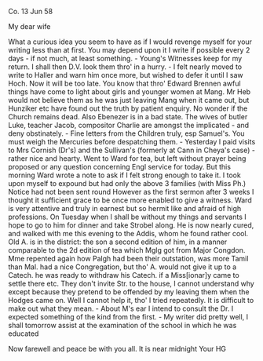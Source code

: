  Co. 13 Jun 58

My dear wife

What a curious idea you seem to have as if I would revenge myself for your writing less than at first. You may depend upon it I write if possible every 2 days - if not much, at least something. - Young's Witnesses keep for my return. I shall then D.V. look them thro' in a hurry. - I felt nearly moved to write to Haller and warn him once more, but wished to defer it until I saw Hoch. Now it will be too late. You know that thro' Edward Brennen awful things have come to light about girls and younger women at Mang. Mr Heb would not believe them as he was just leaving Mang when it came out, but Hunziker etc have found out the truth by patient enquiry. No wonder if the Church remains dead. Also Ebenezer is in a bad state. The wives of butler Luke, teacher Jacob, compositor Charlie are amongst the implicated - and deny obstinately. - Fine letters from the Children truly, esp Samuel's. You must weigh the Mercuries before despatching them. - Yesterday I paid visits to Mrs Cornish (Dr's) and the Sullivan's (formerly at Cann in Cheya's case) - rather nice and hearty. Went to Ward for tea, but left without prayer being proposed or any question concerning Engl service for today. But this morning Ward wrote a note to ask if I felt strong enough to take it. I took upon myself to expound but had only the above 3 families (with Miss Ph.) Notice had not been sent round However as the first sermon after 3 weeks I thought it sufficient grace to be once more enabled to give a witness. Ward is very attentive and truly in earnest but so hermit like and afraid of high professions. On Tuesday when I shall be without my things and servants I hope to go to him for dinner and take Strobel along. He is now nearly cured, and walked with me this evening to the Addis, whom he found rather cool. Old A. is in the district: the son a second edition of him, in a manner comparable to the 2d edition of tea which Mglg got from Major Congdon. Mme repented again how Palgh had been their outstation, was more Tamil than Mal. had a nice Congregation, but tho' A. would not give it up to a Catech. he was ready to withdraw his Catech. if a Miss[ionar]y came to settle there etc. They don't invite Str. to the house, I cannot understand why except because they pretend to be offended by my leaving them when the Hodges came on. Well I cannot help it, tho' I tried repeatedly. It is difficult to make out what they mean. - About M's ear I intend to consult the Dr. I expected something of the kind from the first. - My writer did pretty well, I shall tomorrow assist at the examination of the school in which he was educated

Now farewell and peace be with you all. It is near midnight
 Your HG

